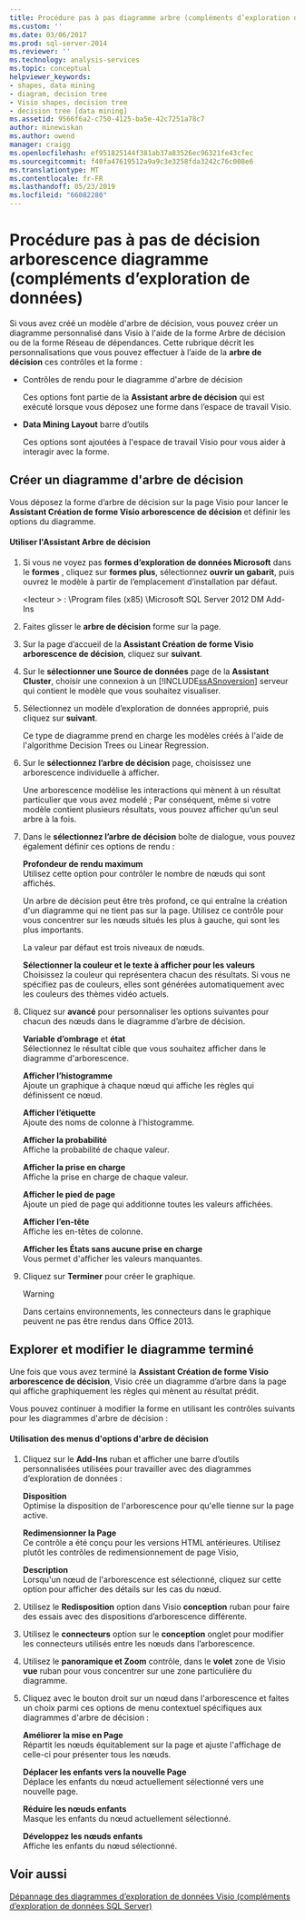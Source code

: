 ```yaml
---
title: Procédure pas à pas diagramme arbre (compléments d’exploration de données) de la décision | Microsoft Docs
ms.custom: ''
ms.date: 03/06/2017
ms.prod: sql-server-2014
ms.reviewer: ''
ms.technology: analysis-services
ms.topic: conceptual
helpviewer_keywords:
- shapes, data mining
- diagram, decision tree
- Visio shapes, decision tree
- decision tree [data mining]
ms.assetid: 9566f6a2-c750-4125-ba5e-42c7251a78c7
author: minewiskan
ms.author: owend
manager: craigg
ms.openlocfilehash: ef951825144f381ab37a83526ec96321fe43cfec
ms.sourcegitcommit: f40fa47619512a9a9c3e3258fda3242c76c008e6
ms.translationtype: MT
ms.contentlocale: fr-FR
ms.lasthandoff: 05/23/2019
ms.locfileid: "66082280"
---
```

# <a name="decision-tree-diagram-walkthrough--data-mining-add-ins"></a>Procédure pas à pas de décision arborescence diagramme (compléments d’exploration de données)
  Si vous avez créé un modèle d'arbre de décision, vous pouvez créer un diagramme personnalisé dans Visio à l'aide de la forme Arbre de décision ou de la forme Réseau de dépendances. Cette rubrique décrit les personnalisations que vous pouvez effectuer à l’aide de la **arbre de décision** ces contrôles et la forme :  
  
-   Contrôles de rendu pour le diagramme d'arbre de décision  
  
     Ces options font partie de la **Assistant arbre de décision** qui est exécuté lorsque vous déposez une forme dans l’espace de travail Visio.  
  
-   **Data Mining Layout** barre d’outils  
  
     Ces options sont ajoutées à l'espace de travail Visio pour vous aider à interagir avec la forme.  
  
## <a name="build-a-decision-tree-diagram"></a>Créer un diagramme d'arbre de décision  
 Vous déposez la forme d’arbre de décision sur la page Visio pour lancer le **Assistant Création de forme Visio arborescence de décision** et définir les options du diagramme.  
  
#### <a name="use-the-decision-tree-wizard"></a>Utiliser l'Assistant Arbre de décision  
  
1.  Si vous ne voyez pas **formes d’exploration de données Microsoft** dans le **formes** , cliquez sur **formes plus**, sélectionnez **ouvrir un gabarit**, puis ouvrez le modèle à partir de l’emplacement d’installation par défaut.  
  
     \<lecteur > : \Program files (x85) \Microsoft SQL Server 2012 DM Add-Ins  
  
2.  Faites glisser le **arbre de décision** forme sur la page.  
  
3.  Sur la page d’accueil de la **Assistant Création de forme Visio arborescence de décision**, cliquez sur **suivant**.  
  
4.  Sur le **sélectionner une Source de données** page de la **Assistant Cluster**, choisir une connexion à un [!INCLUDE[ssASnoversion](../includes/ssasnoversion-md.md)] serveur qui contient le modèle que vous souhaitez visualiser.  
  
5.  Sélectionnez un modèle d’exploration de données approprié, puis cliquez sur **suivant**.  
  
     Ce type de diagramme prend en charge les modèles créés à l'aide de l'algorithme Decision Trees ou Linear Regression.  
  
6.  Sur le **sélectionnez l’arbre de décision** page, choisissez une arborescence individuelle à afficher.  
  
     Une arborescence modélise les interactions qui mènent à un résultat particulier que vous avez modelé ; Par conséquent, même si votre modèle contient plusieurs résultats, vous pouvez afficher qu’un seul arbre à la fois.  
  
7.  Dans le **sélectionnez l’arbre de décision** boîte de dialogue, vous pouvez également définir ces options de rendu :  
  
     **Profondeur de rendu maximum**  
     Utilisez cette option pour contrôler le nombre de nœuds qui sont affichés.  
  
     Un arbre de décision peut être très profond, ce qui entraîne la création d'un diagramme qui ne tient pas sur la page. Utilisez ce contrôle pour vous concentrer sur les nœuds situés les plus à gauche, qui sont les plus importants.  
  
     La valeur par défaut est trois niveaux de nœuds.  
  
     **Sélectionner la couleur et le texte à afficher pour les valeurs**  
     Choisissez la couleur qui représentera chacun des résultats. Si vous ne spécifiez pas de couleurs, elles sont générées automatiquement avec les couleurs des thèmes vidéo actuels.  
  
8.  Cliquez sur **avancé** pour personnaliser les options suivantes pour chacun des nœuds dans le diagramme d’arbre de décision.  
  
     **Variable d’ombrage** et **état**  
     Sélectionnez le résultat cible que vous souhaitez afficher dans le diagramme d'arborescence.  
  
     **Afficher l’histogramme**  
     Ajoute un graphique à chaque nœud qui affiche les règles qui définissent ce nœud.  
  
     **Afficher l’étiquette**  
     Ajoute des noms de colonne à l'histogramme.  
  
     **Afficher la probabilité**  
     Affiche la probabilité de chaque valeur.  
  
     **Afficher la prise en charge**  
     Affiche la prise en charge de chaque valeur.  
  
     **Afficher le pied de page**  
     Ajoute un pied de page qui additionne toutes les valeurs affichées.  
  
     **Afficher l’en-tête**  
     Affiche les en-têtes de colonne.  
  
     **Afficher les États sans aucune prise en charge**  
     Vous permet d'afficher les valeurs manquantes.  
  
9. Cliquez sur **Terminer** pour créer le graphique.  
  
    > [!WARNING]  
    >  Dans certains environnements, les connecteurs dans le graphique peuvent ne pas être rendus dans Office 2013.  
  
## <a name="explore-and-modify-the-finished-diagram"></a>Explorer et modifier le diagramme terminé  
 Une fois que vous avez terminé la **Assistant Création de forme Visio arborescence de décision**, Visio crée un diagramme d’arbre dans la page qui affiche graphiquement les règles qui mènent au résultat prédit.  
  
 Vous pouvez continuer à modifier la forme en utilisant les contrôles suivants pour les diagrammes d'arbre de décision :  
  
#### <a name="using-the-decision-tree-option-menus"></a>Utilisation des menus d'options d'arbre de décision  
  
1.  Cliquez sur le **Add-Ins** ruban et afficher une barre d’outils personnalisées utilisées pour travailler avec des diagrammes d’exploration de données :  
  
     **Disposition**  
     Optimise la disposition de l'arborescence pour qu'elle tienne sur la page active.  
  
     **Redimensionner la Page**  
     Ce contrôle a été conçu pour les versions HTML antérieures. Utilisez plutôt les contrôles de redimensionnement de page Visio,  
  
     **Description**  
     Lorsqu'un nœud de l'arborescence est sélectionné, cliquez sur cette option pour afficher des détails sur les cas du nœud.  
  
2.  Utilisez le **Redisposition** option dans Visio **conception** ruban pour faire des essais avec des dispositions d’arborescence différente.  
  
3.  Utilisez le **connecteurs** option sur le **conception** onglet pour modifier les connecteurs utilisés entre les nœuds dans l’arborescence.  
  
4.  Utilisez le **panoramique et Zoom** contrôle, dans le **volet** zone de Visio **vue** ruban pour vous concentrer sur une zone particulière du diagramme.  
  
5.  Cliquez avec le bouton droit sur un nœud dans l'arborescence et faites un choix parmi ces options de menu contextuel spécifiques aux diagrammes d'arbre de décision :  
  
     **Améliorer la mise en Page**  
     Répartit les nœuds équitablement sur la page et ajuste l'affichage de celle-ci pour présenter tous les nœuds.  
  
     **Déplacer les enfants vers la nouvelle Page**  
     Déplace les enfants du nœud actuellement sélectionné vers une nouvelle page.  
  
     **Réduire les nœuds enfants**  
     Masque les enfants du nœud actuellement sélectionné.  
  
     **Développez les nœuds enfants**  
     Affiche les enfants du nœud sélectionné.  
  
## <a name="see-also"></a>Voir aussi  
 [Dépannage des diagrammes d’exploration de données Visio &#40;compléments d’exploration de données SQL Server&#41;](troubleshooting-visio-data-mining-diagrams-sql-server-data-mining-add-ins.md)  
  
  
